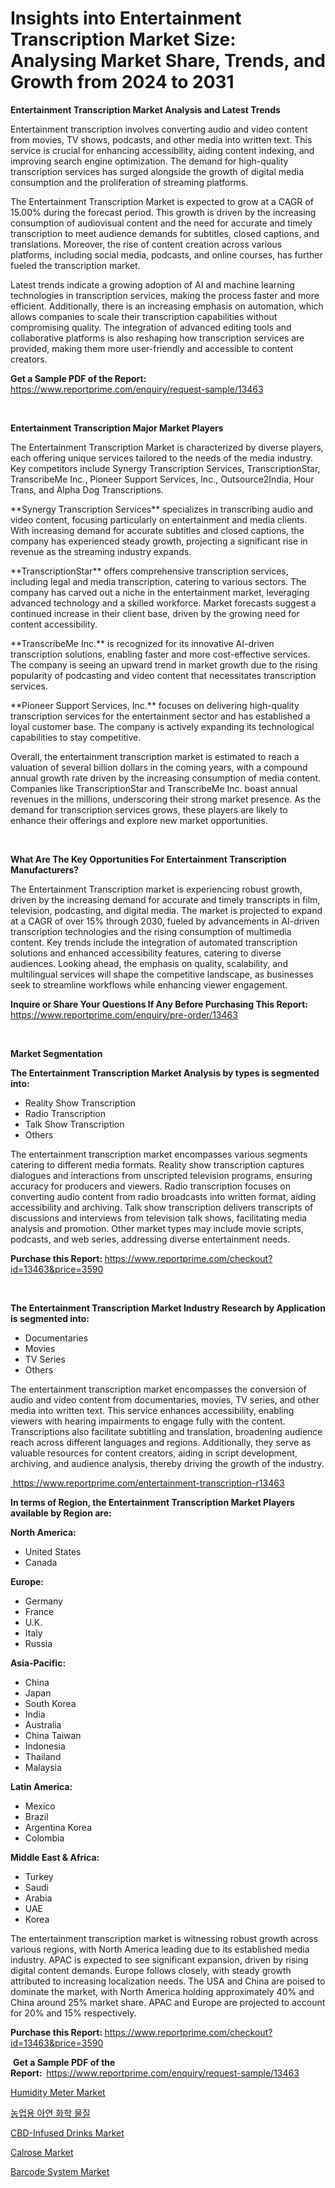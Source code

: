 <p><h1>Insights into Entertainment Transcription Market Size: Analysing Market Share, Trends, and Growth from 2024 to 2031</h1></p><p><strong>Entertainment Transcription Market Analysis and Latest Trends</strong></p>
<p><p>Entertainment transcription involves converting audio and video content from movies, TV shows, podcasts, and other media into written text. This service is crucial for enhancing accessibility, aiding content indexing, and improving search engine optimization. The demand for high-quality transcription services has surged alongside the growth of digital media consumption and the proliferation of streaming platforms.</p><p>The Entertainment Transcription Market is expected to grow at a CAGR of 15.00% during the forecast period. This growth is driven by the increasing consumption of audiovisual content and the need for accurate and timely transcription to meet audience demands for subtitles, closed captions, and translations. Moreover, the rise of content creation across various platforms, including social media, podcasts, and online courses, has further fueled the transcription market.</p><p>Latest trends indicate a growing adoption of AI and machine learning technologies in transcription services, making the process faster and more efficient. Additionally, there is an increasing emphasis on automation, which allows companies to scale their transcription capabilities without compromising quality. The integration of advanced editing tools and collaborative platforms is also reshaping how transcription services are provided, making them more user-friendly and accessible to content creators.</p></p>
<p><strong>Get a Sample PDF of the Report:&nbsp;</strong> <a href="https://www.reportprime.com/enquiry/request-sample/13463">https://www.reportprime.com/enquiry/request-sample/13463</a></p>
<p>&nbsp;</p>
<p><strong>Entertainment Transcription Major Market Players</strong></p>
<p><p>The Entertainment Transcription Market is characterized by diverse players, each offering unique services tailored to the needs of the media industry. Key competitors include Synergy Transcription Services, TranscriptionStar, TranscribeMe Inc., Pioneer Support Services, Inc., Outsource2India, Hour Trans, and Alpha Dog Transcriptions.</p><p>**Synergy Transcription Services** specializes in transcribing audio and video content, focusing particularly on entertainment and media clients. With increasing demand for accurate subtitles and closed captions, the company has experienced steady growth, projecting a significant rise in revenue as the streaming industry expands.</p><p>**TranscriptionStar** offers comprehensive transcription services, including legal and media transcription, catering to various sectors. The company has carved out a niche in the entertainment market, leveraging advanced technology and a skilled workforce. Market forecasts suggest a continued increase in their client base, driven by the growing need for content accessibility.</p><p>**TranscribeMe Inc.** is recognized for its innovative AI-driven transcription solutions, enabling faster and more cost-effective services. The company is seeing an upward trend in market growth due to the rising popularity of podcasting and video content that necessitates transcription services. </p><p>**Pioneer Support Services, Inc.** focuses on delivering high-quality transcription services for the entertainment sector and has established a loyal customer base. The company is actively expanding its technological capabilities to stay competitive.</p><p>Overall, the entertainment transcription market is estimated to reach a valuation of several billion dollars in the coming years, with a compound annual growth rate driven by the increasing consumption of media content. Companies like TranscriptionStar and TranscribeMe Inc. boast annual revenues in the millions, underscoring their strong market presence. As the demand for transcription services grows, these players are likely to enhance their offerings and explore new market opportunities.</p></p>
<p>&nbsp;</p>
<p><strong>What Are The Key Opportunities For Entertainment Transcription Manufacturers?</strong></p>
<p><p>The Entertainment Transcription market is experiencing robust growth, driven by the increasing demand for accurate and timely transcripts in film, television, podcasting, and digital media. The market is projected to expand at a CAGR of over 15% through 2030, fueled by advancements in AI-driven transcription technologies and the rising consumption of multimedia content. Key trends include the integration of automated transcription solutions and enhanced accessibility features, catering to diverse audiences. Looking ahead, the emphasis on quality, scalability, and multilingual services will shape the competitive landscape, as businesses seek to streamline workflows while enhancing viewer engagement.</p></p>
<p><strong>Inquire or Share Your Questions If Any Before Purchasing This Report:</strong> <a href="https://www.reportprime.com/enquiry/pre-order/13463">https://www.reportprime.com/enquiry/pre-order/13463</a></p>
<p>&nbsp;</p>
<p><strong>Market Segmentation</strong></p>
<p><strong>The Entertainment Transcription Market Analysis by types is segmented into:</strong></p>
<p><ul><li>Reality Show Transcription</li><li>Radio Transcription</li><li>Talk Show Transcription</li><li>Others</li></ul></p>
<p><p>The entertainment transcription market encompasses various segments catering to different media formats. Reality show transcription captures dialogues and interactions from unscripted television programs, ensuring accuracy for producers and viewers. Radio transcription focuses on converting audio content from radio broadcasts into written format, aiding accessibility and archiving. Talk show transcription delivers transcripts of discussions and interviews from television talk shows, facilitating media analysis and promotion. Other market types may include movie scripts, podcasts, and web series, addressing diverse entertainment needs.</p></p>
<p><strong>Purchase this Report:&nbsp;</strong><a href="https://www.reportprime.com/checkout?id=13463&price=3590">https://www.reportprime.com/checkout?id=13463&price=3590</a></p>
<p>&nbsp;</p>
<p><strong>The Entertainment Transcription Market Industry Research by Application is segmented into:</strong></p>
<p><ul><li>Documentaries</li><li>Movies</li><li>TV Series</li><li>Others</li></ul></p>
<p><p>The entertainment transcription market encompasses the conversion of audio and video content from documentaries, movies, TV series, and other media into written text. This service enhances accessibility, enabling viewers with hearing impairments to engage fully with the content. Transcriptions also facilitate subtitling and translation, broadening audience reach across different languages and regions. Additionally, they serve as valuable resources for content creators, aiding in script development, archiving, and audience analysis, thereby driving the growth of the industry.</p></p>
<p><a href="https://www.reportprime.com/entertainment-transcription-r13463">&nbsp;https://www.reportprime.com/entertainment-transcription-r13463</a></p>
<p><strong>In terms of Region, the Entertainment Transcription Market Players available by Region are:</strong></p>
<p>
    <p> <strong> North America: </strong>
        <ul>
            <li>United States</li>
            <li>Canada</li>
        </ul>
        </p> 
    <p> <strong> Europe: </strong>
        <ul>
            <li>Germany</li>
            <li>France</li>
            <li>U.K.</li>
            <li>Italy</li>
            <li>Russia</li>
        </ul>
        </p> 
    <p> <strong> Asia-Pacific: </strong>
        <ul>
            <li>China</li>
            <li>Japan</li>
            <li>South Korea</li>
            <li>India</li>
            <li>Australia</li>
            <li>China Taiwan</li>
            <li>Indonesia</li>
            <li>Thailand</li>
            <li>Malaysia</li>
        </ul>
        </p> 
    <p> <strong> Latin America: </strong>
        <ul>
            <li>Mexico</li>
            <li>Brazil</li>
            <li>Argentina Korea</li>
            <li>Colombia</li>
        </ul>
        </p> 
    <p> <strong> Middle East & Africa: </strong>
        <ul>
            <li>Turkey</li>
            <li>Saudi</li>
            <li>Arabia</li>
            <li>UAE</li>
            <li>Korea</li>
        </ul>
    </p>
    </p>
<p><p>The entertainment transcription market is witnessing robust growth across various regions, with North America leading due to its established media industry. APAC is expected to see significant expansion, driven by rising digital content demands. Europe follows closely, with steady growth attributed to increasing localization needs. The USA and China are poised to dominate the market, with North America holding approximately 40% and China around 25% market share. APAC and Europe are projected to account for 20% and 15% respectively.</p></p>
<p><strong>Purchase this Report: </strong><a href="https://www.reportprime.com/checkout?id=13463&price=3590">https://www.reportprime.com/checkout?id=13463&price=3590</a></p>
<p>&nbsp;<strong>Get a Sample PDF of the Report:&nbsp;&nbsp;</strong><a href="https://www.reportprime.com/enquiry/request-sample/13463">https://www.reportprime.com/enquiry/request-sample/13463</a></p>
<p><strong></strong></p>
<p><p><a href="https://www.linkedin.com/pulse/what-innovations-market-trends-shaping-humidity-meter-firmazon-phijf?trackingId=D6hfpIEYTkWE9ycvCUBKpQ%3D%3D">Humidity Meter Market</a></p><p><a href="https://medium.com/@ejuynpri79/%EC%84%B8%EA%B3%84-agricultural-grade-zinc-chemical-market-%EC%9D%80-2024%EC%97%90%EC%84%9C-2031%EB%A1%9C-%EC%97%B0%ED%8F%89%EA%B7%A0-%EC%A6%9D%EA%B0%80%EC%9C%A8%EC%9D%84-%EB%B3%B4%EC%9D%BC-%EA%B2%83%EC%9C%BC%EB%A1%9C-%EC%98%88%EC%83%81%EB%90%A9%EB%8B%88%EB%8B%A4-2754779916c6?postPublishedType=initial">농업용 아연 화학 물질</a></p><p><a href="https://issuu.com/reportprime-2/docs/cbd-infused-drinks-market-size-2030_31d764f64fcf15">CBD-Infused Drinks Market</a></p><p><a href="https://issuu.com/reportprime-2/docs/calrose-market-size-2030.pptx_8f60095843cf1b">Calrose Market</a></p><p><a href="https://www.linkedin.com/pulse/global-barcode-system-market-share-growth-opportunities-size-jp7hc?trackingId=AVU2UGbSTZa09HBZWXUg8g%3D%3D">Barcode System Market</a></p></p>